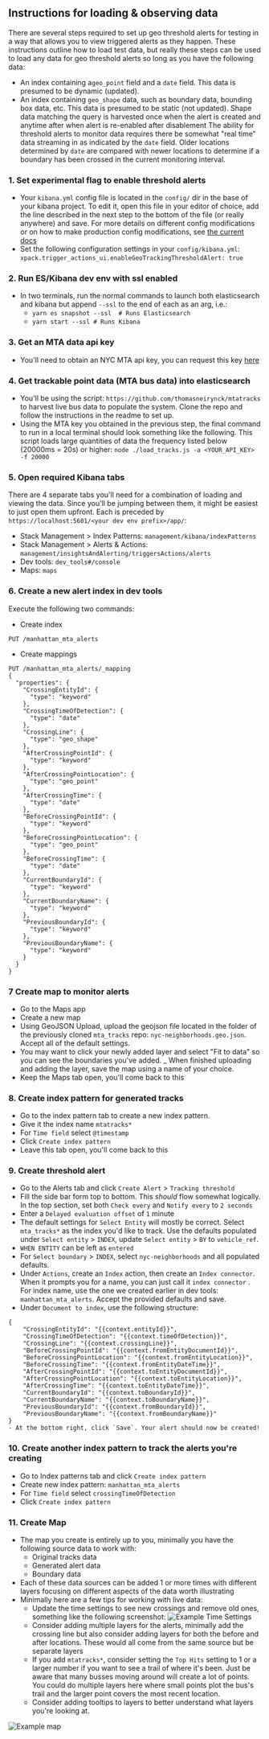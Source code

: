 ## Instructions for loading & observing data 

There are several steps required to set up geo threshold alerts for testing in a way
that allows you to view triggered alerts as they happen. These instructions outline
how to load test data, but really these steps can be used to load any data for geo
threshold alerts so long as you have the following data:
- An index containing a`geo_point` field and a `date` field. This data is presumed to
be dynamic (updated).
- An index containing `geo_shape` data, such as boundary data, bounding box data, etc.
This data is presumed to be static (not updated). Shape data matching the query is
harvested once when the alert is created and anytime after when alert is re-enabled
after disablement
The ability for threshold alerts to monitor data requires there be somewhat "real time"
data streaming in as indicated by the `date` field. Older locations determined by `date`
are compared with newer locations to determine if a boundary has been crossed in the
current monitoring interval.

### 1. Set experimental flag to enable threshold alerts
- Your `kibana.yml` config file is located in the `config/` dir in the base of your kibana
project. To edit it, open this file in your editor of choice, add the line described in
the next step to the bottom of the file (or really anywhere) and save. For more details
on different config modifications or on how to make production config modifications,
see [the current docs](https://www.elastic.co/guide/en/kibana/current/settings.html)
- Set the following configuration settings in your `config/kibana.yml`:
`xpack.trigger_actions_ui.enableGeoTrackingThresholdAlert: true`

### 2. Run ES/Kibana dev env with ssl enabled
- In two terminals, run the normal commands to launch both elasticsearch and kibana but 
append `--ssl` to the end of each as an arg, i.e.:
  - `yarn es snapshot --ssl  # Runs Elasticsearch`
  - `yarn start --ssl # Runs Kibana`
  
### 3. Get an MTA data api key
- You'll need to obtain an NYC MTA api key, you can request this
  key [here](https://docs.google.com/forms/d/e/1FAIpQLSfGUZA6h4eHd2-ImaK5Q_I5Gb7C3UEP5vYDALyGd7r3h08YKg/viewform?hl=en&formkey=dG9kcGIxRFpSS0NhQWM4UjA0V0VkNGc6MQ#gid=0)

### 4. Get trackable point data (MTA bus data) into elasticsearch
- You'll be using the script: `https://github.com/thomasneirynck/mtatracks` to harvest
live bus data to populate the system. Clone the repo and follow the instructions in
the readme to set up. 
- Using the MTA key you obtained in the previous step, the final command to run
in a local terminal should look something like the following. This script loads large
quantities of data the frequency listed below (20000ms = 20s) or higher:
`node ./load_tracks.js -a <YOUR_API_KEY> -f 20000`

### 5. Open required Kibana tabs
There are 4 separate tabs you'll need for a combination of loading and viewing the
data. Since you'll be jumping between them, it might be easiest to just open them
upfront. Each is preceded by `https://localhost:5601/<your dev env prefix>/app/`:
- Stack Management > Index Patterns: `management/kibana/indexPatterns`
- Stack Management > Alerts & Actions: `management/insightsAndAlerting/triggersActions/alerts`
- Dev tools: `dev_tools#/console`
- Maps: `maps`

### 6. Create a new alert index in dev tools
Execute the following two commands:
- Create index
```
PUT /manhattan_mta_alerts
```
- Create mappings
```
PUT /manhattan_mta_alerts/_mapping
{
  "properties": {
    "CrossingEntityId": {
      "type": "keyword"
    },
    "CrossingTimeOfDetection": {
      "type": "date"
    },
    "CrossingLine": {
      "type": "geo_shape"
    },
    "AfterCrossingPointId": {
      "type": "keyword"
    },
    "AfterCrossingPointLocation": {
      "type": "geo_point"
    },
    "AfterCrossingTime": {
      "type": "date"
    },
    "BeforeCrossingPointId": {
      "type": "keyword"
    },
    "BeforeCrossingPointLocation": {
      "type": "geo_point"
    },
    "BeforeCrossingTime": {
      "type": "date"
    },
    "CurrentBoundaryId": {
      "type": "keyword"
    },
    "CurrentBoundaryName": {
      "type": "keyword"
    },
    "PreviousBoundaryId": {
      "type": "keyword"
    },
    "PreviousBoundaryName": {
      "type": "keyword"
    }
  }
}
```

### 7 Create map to monitor alerts
- Go to the Maps app
- Create a new map
- Using GeoJSON Upload, upload the geojson file located in the folder of the previously 
cloned `mta_tracks` repo: `nyc-neighborhoods.geo.json`. Accept all of the default
settings.
- You may want to click your newly added layer and select "Fit to data" so you can see the
boundaries you've added.
_ When finished uploading and adding the layer, save the map using a name of your
choice.
- Keep the Maps tab open, you'll come back to this

### 8. Create index pattern for generated tracks
- Go to the index pattern tab to create a new index pattern.
- Give it the index name `mtatracks*`
- For `Time field` select `@timestamp`
- Click `Create index pattern`
- Leave this tab open, you'll come back to this


### 9. Create threshold alert
- Go to the Alerts tab and click `Create Alert` > `Tracking threshold`
- Fill the side bar form top to bottom. This _should_ flow somewhat logically. In the top section, set both `Check every` and `Notify every` to `2 seconds`
- Enter a `Delayed evaluation offset` of `1` minute
- The default settings for `Select Entity` will mostly be correct. Select `mta_tracks*`
as the index you'd like to track. Use the defaults populated under
`Select entity` > `INDEX`, update `Select entity` > `BY` to `vehicle_ref`.
- `WHEN ENTITY` can be left as `entered`
- For `Select boundary` > `INDEX`, select `nyc-neighborhoods` and all populated defaults.
- Under `Actions`, create an `Index` action, then create an `Index connector`. When it
prompts you for a name, you can just call it `index connector` . For index name, use the one we 
created earlier in dev tools: `manhattan_mta_alerts`. Accept the provided defaults and save.
- Under `Document to index`, use the following structure:
```
{
    "CrossingEntityId": "{{context.entityId}}",
    "CrossingTimeOfDetection": "{{context.timeOfDetection}}",
    "CrossingLine": "{{context.crossingLine}}",
    "BeforeCrossingPointId": "{{context.fromEntityDocumentId}}",
    "BeforeCrossingPointLocation": "{{context.fromEntityLocation}}",
    "BeforeCrossingTime": "{{context.fromEntityDateTime}}",
    "AfterCrossingPointId": "{{context.toEntityDocumentId}}",
    "AfterCrossingPointLocation": "{{context.toEntityLocation}}",
    "AfterCrossingTime": "{{context.toEntityDateTime}}",
    "CurrentBoundaryId": "{{context.toBoundaryId}}",
    "CurrentBoundaryName": "{{context.toBoundaryName}}",
    "PreviousBoundaryId": "{{context.fromBoundaryId}}",
    "PreviousBoundaryName": "{{context.fromBoundaryName}}"
}
- At the bottom right, click `Save`. Your alert should now be created!
```

### 10. Create another index pattern to track the alerts you're creating
- Go to Index patterns tab and click `Create index pattern`
- Create new index pattern: `manhattan_mta_alerts`
- For `Time field` select `crossingTimeOfDetection`
- Click `Create index pattern`

### 11. Create Map
- The map you create is entirely up to you, minimally you have the following
source data to work with:
    - Original tracks data
    - Generated alert data
    - Boundary data
- Each of these data sources can be added 1 or more times with different layers
  focusing on different aspects of the data worth illustrating
- Minimally here are a few tips for working with live data:
    - Update the time settings to see new crossings and remove old ones, something
    like the following screenshot:
    ![Example Time Settings](images/example_time_settings.png)
    - Consider adding multiple layers for the alerts, minimally add the crossing line
    but also consider adding layers for both the before and after locations. These would
    all come from the same source but be separate layers
    - If you add `mtatracks*`, consider setting the `Top Hits` setting to 1 or a larger
    number if you want to see a trail of where it's been. Just be aware that many busses
    moving around will create a lot of points. You could do multiple layers here where
    small points plot the bus's trail and the larger point covers the most recent location.
    - Consider adding tooltips to layers to better understand what layers you're looking at.

![Example map](images/example_mta_map.png)
